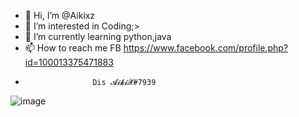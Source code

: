 - 👋 Hi, I’m @Aikixz
- 👀 I’m interested in Coding;>
- 🌱 I’m currently learning python,java
- 📫 How to reach me FB https://www.facebook.com/profile.php?id=100013375471883
-                    Dis 𝓐𝓲𝓴𝓲𝓧#7939 
![image](https://user-images.githubusercontent.com/108474590/176706083-e5a41116-fbbf-4f8a-b39a-35bfcdb13455.png)


<!---
Aikixz/Aikixz is a ✨ special ✨ repository because its `README.md` (this file) appears on your GitHub profile.
You can click the Preview link to take a look at your changes.
--->
